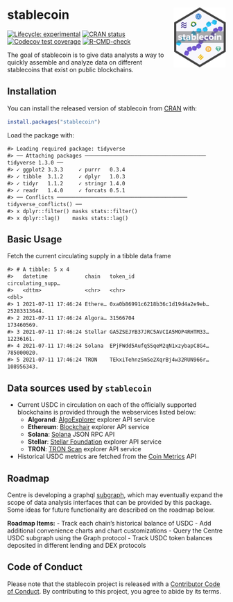 
<!-- README.md is generated from README.Rmd. Please edit that file -->

# stablecoin <img src='man/figures/logo.png' align="right" height="138" />

<!-- badges: start -->

[![Lifecycle:
experimental](https://img.shields.io/badge/lifecycle-experimental-orange.svg)](https://lifecycle.r-lib.org/articles/stages.html#experimental)
[![CRAN
status](https://www.r-pkg.org/badges/version/stablecoin)](https://CRAN.R-project.org/package=stablecoin)
[![Codecov test
coverage](https://codecov.io/gh/galen211/stablecoin/branch/master/graph/badge.svg)](https://codecov.io/gh/galen211/stablecoin?branch=master)
[![R-CMD-check](https://github.com/galen211/stablecoin/workflows/R-CMD-check/badge.svg)](https://github.com/galen211/stablecoin/actions)
<!-- badges: end -->

The goal of stablecoin is to give data analysts a way to quickly
assemble and analyze data on different stablecoins that exist on public
blockchains.

## Installation

You can install the released version of stablecoin from
[CRAN](https://CRAN.R-project.org) with:

``` r
install.packages("stablecoin")
```

Load the package with:

    #> Loading required package: tidyverse
    #> ── Attaching packages ─────────────────────────────────────── tidyverse 1.3.0 ──
    #> ✓ ggplot2 3.3.3     ✓ purrr   0.3.4
    #> ✓ tibble  3.1.2     ✓ dplyr   1.0.3
    #> ✓ tidyr   1.1.2     ✓ stringr 1.4.0
    #> ✓ readr   1.4.0     ✓ forcats 0.5.1
    #> ── Conflicts ────────────────────────────────────────── tidyverse_conflicts() ──
    #> x dplyr::filter() masks stats::filter()
    #> x dplyr::lag()    masks stats::lag()

## Basic Usage

Fetch the current circulating supply in a tibble data frame

    #> # A tibble: 5 x 4
    #>   datetime            chain   token_id                         circulating_supp…
    #>   <dttm>              <chr>   <chr>                                        <dbl>
    #> 1 2021-07-11 17:46:24 Ethere… 0xa0b86991c6218b36c1d19d4a2e9eb…      25283313644.
    #> 2 2021-07-11 17:46:24 Algora… 31566704                                173460569.
    #> 3 2021-07-11 17:46:24 Stellar GA5ZSEJYB37JRC5AVCIA5MOP4RHTM33…         12236161.
    #> 4 2021-07-11 17:46:24 Solana  EPjFWdd5AufqSSqeM2qN1xzybapC8G4…        785000020.
    #> 5 2021-07-11 17:46:24 TRON    TEkxiTehnzSmSe2XqrBj4w32RUN966r…        108956343.

## Data sources used by `stablecoin`

-   Current USDC in circulation on each of the officially supported
    blockchains is provided through the webservices listed below:
    -   **Algorand**: [AlgoExplorer](https://algoexplorer.io/) explorer
        API service
    -   **Ethereum**: [Blockchair](https://blockchair.com/) explorer API
        service
    -   **Solana**:
        [Solana](https://docs.solana.com/developing/clients/jsonrpc-api)
        JSON RPC API
    -   **Stellar**: [Stellar Foundation](https://www.stellar.org/)
        explorer API service
    -   **TRON**: [TRON Scan](https://tronscan.org/#/) explorer API
        service
-   Historical USDC metrics are fetched from the [Coin
    Metrics](https://docs.coinmetrics.io/api/v4) API

## Roadmap

Centre is developing a graphql
[subgraph](https://thegraph.com/explorer/subgraph/centrehq/usdc), which
may eventually expand the scope of data analysis interfaces that can be
provided by this package. Some ideas for future functionality are
described on the roadmap below.

**Roadmap Items:** - Track each chain’s historical balance of USDC - Add
additional convenience charts and chart customizations - Query the
Centre USDC subgraph using the Graph protocol - Track USDC token
balances deposited in different lending and DEX protocols

## Code of Conduct

Please note that the stablecoin project is released with a [Contributor
Code of
Conduct](https://contributor-covenant.org/version/2/0/CODE_OF_CONDUCT.html).
By contributing to this project, you agree to abide by its terms.
